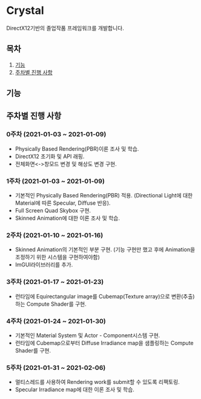 # Crystal
DirectX12기반의 졸업작품 프레임워크를 개발합니다.
## 목차
1. [기능](#기능)
2. [주차별 진행 사항](#주차별-진행-사항)

## 기능

## 주차별 진행 사항
### 0주차 (2021-01-03 ~ 2021-01-09)
  * Physically Based Rendering(PBR)이론 조사 및 학습.
  * DirectX12 초기화 및 API 래핑.
  * 전체화면<->창모드 변경 및 해상도 변경 구현.
### 1주차 (2021-01-03 ~ 2021-01-09)
  * 기본적인 Physically Based Rendering(PBR) 적용. (Directional Light에 대한 Material에 따른 Specular, Diffuse 반응).
  * Full Screen Quad Skybox 구현.
  * Skinned Animation에 대한 이론 조사 및 학습.
### 2주차 (2021-01-10 ~ 2021-01-16)
  * Skinned Animation의 기본적인 부분 구현. (기능 구현만 했고 후에 Animation을 조정하기 위한 시스템을 구현하여야함)
  * ImGUI라이브러리를 추가.
### 3주차 (2021-01-17 ~ 2021-01-23)
  * 런타임에 Equirectangular image를 Cubemap(Texture array)으로 변환(추출)하는 Compute Shader를 구현.
### 4주차 (2021-01-24 ~ 2021-01-30)
  * 기본적인 Material System 및 Actor - Component시스템 구현.
  * 런타임에 Cubemap으로부터 Diffuse Irradiance map을 샘플링하는 Compute Shader를 구현.
### 5주차 (2021-01-31 ~ 2021-02-06)
  * 멀티스레드를 사용하여 Rendering work를 submit할 수 있도록 리팩토링.
  * Specular Irradiance map에 대한 이론 조사 및 학습.
